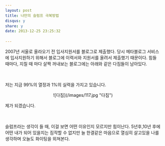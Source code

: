 ```yaml
---
layout: post
title: 나만의 슬럼프 극복방법
disqus: y
share: y
date: 2013-12-25 23:25:32

---
```







2007년 서울로 올라오기 전 입사지원서를 블로그로 제출했다. 당시 메타블로그 서비스에 입사지원하기 위해서 블로그에 이력서와 지원서를 올려서 제출했기 때문이다. 힘들 때마다, 지칠 때 마다 살짝 꺼내보는 블로그에는 아래와 같은 다짐들이 남아있다. 

</br></br>
저는 지금 99%의 열정과 1%의 실력을 가지고 있습니다. 

<center>
![다짐](/images/117.jpg "다짐")
</center>

제가 되겠습니다. 

</br></br>
슬럼프라는 생각이 들 때, 이걸 보면 어떤 이유인지 모르지만 힘이난다. 5년후,10년 후에 어떤 내가 되어 있을지는 짐작할 수 없지만 늘 한결같은 마음으로 열심히 살고있을 나를 생각하며 오늘도 화이팅을 외쳐본다. 